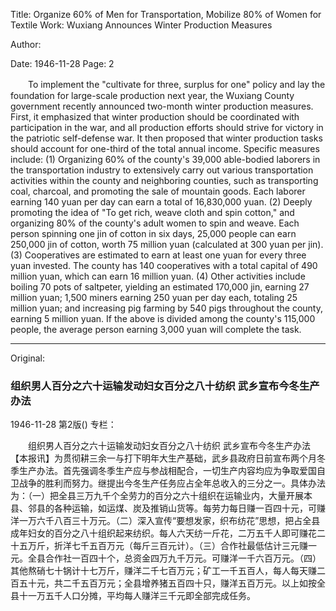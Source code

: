 Title: Organize 60% of Men for Transportation, Mobilize 80% of Women for Textile Work: Wuxiang Announces Winter Production Measures

Author:

Date: 1946-11-28
Page: 2

　　To implement the "cultivate for three, surplus for one" policy and lay the foundation for large-scale production next year, the Wuxiang County government recently announced two-month winter production measures. First, it emphasized that winter production should be coordinated with participation in the war, and all production efforts should strive for victory in the patriotic self-defense war. It then proposed that winter production tasks should account for one-third of the total annual income. Specific measures include: (1) Organizing 60% of the county's 39,000 able-bodied laborers in the transportation industry to extensively carry out various transportation activities within the county and neighboring counties, such as transporting coal, charcoal, and promoting the sale of mountain goods. Each laborer earning 140 yuan per day can earn a total of 16,830,000 yuan. (2) Deeply promoting the idea of "To get rich, weave cloth and spin cotton," and organizing 80% of the county's adult women to spin and weave. Each person spinning one jin of cotton in six days, 25,000 people can earn 250,000 jin of cotton, worth 75 million yuan (calculated at 300 yuan per jin). (3) Cooperatives are estimated to earn at least one yuan for every three yuan invested. The county has 140 cooperatives with a total capital of 490 million yuan, which can earn 16 million yuan. (4) Other activities include boiling 70 pots of saltpeter, yielding an estimated 170,000 jin, earning 27 million yuan; 1,500 miners earning 250 yuan per day each, totaling 25 million yuan; and increasing pig farming by 540 pigs throughout the county, earning 5 million yuan. If the above is divided among the county's 115,000 people, the average person earning 3,000 yuan will complete the task.



<hr /> 

Original: 


### 组织男人百分之六十运输发动妇女百分之八十纺织  武乡宣布今冬生产办法

1946-11-28
第2版()
专栏：

　　组织男人百分之六十运输发动妇女百分之八十纺织
    武乡宣布今冬生产办法
    【本报讯】为贯彻耕三余一与打下明年大生产基础，武乡县政府日前宣布两个月冬季生产办法。首先强调冬季生产应与参战相配合，一切生产内容均应为争取爱国自卫战争的胜利而努力。继提出今冬生产任务应占全年总收入的三分之一。具体办法为：（一）把全县三万九千个全劳力的百分之六十组织在运输业内，大量开展本县、邻县的各种运输，如运煤、炭及推销山货等。每劳力每日赚一百四十元，可赚洋一万六千八百三十万元。（二）深入宣传“要想发家，织布纺花”思想，把占全县成年妇女的百分之八十组织起来纺织。每人六天纺一斤花，二万五千人即可赚花二十五万斤，折洋七千五百万元（每斤三百元计）。（三）合作社最低估计三元赚一元。全县合作社一百四十个，总资金四万九千万元。可赚洋一千六百万元。（四）其他熬硝七十锅计十七万斤，赚洋二千七百万元；矿工一千五百人，每人每天赚二百五十元，共二千五百万元；全县增养猪五百四十只，赚洋五百万元。以上如按全县十一万五千人口分摊，平均每人赚洋三千元即全部完成任务。
